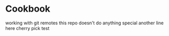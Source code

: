# Cookbook
working with git remotes 
this repo doesn't do anything special
another line here
cherry pick test
